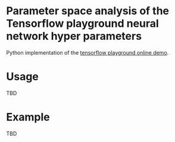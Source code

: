 # Parameter space analysis of the Tensorflow playground neural network hyper parameters

Python implementation of the [tensorflow playground online demo](playground.tensorflow.org).

# Usage
TBD

# Example
TBD
